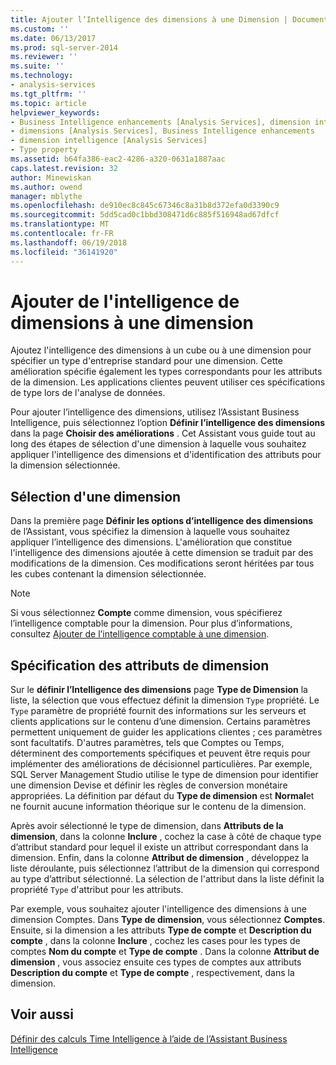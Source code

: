 ```yaml
---
title: Ajouter l’Intelligence des dimensions à une Dimension | Documents Microsoft
ms.custom: ''
ms.date: 06/13/2017
ms.prod: sql-server-2014
ms.reviewer: ''
ms.suite: ''
ms.technology:
- analysis-services
ms.tgt_pltfrm: ''
ms.topic: article
helpviewer_keywords:
- Business Intelligence enhancements [Analysis Services], dimension intelligence
- dimensions [Analysis Services], Business Intelligence enhancements
- dimension intelligence [Analysis Services]
- Type property
ms.assetid: b64fa386-eac2-4286-a320-0631a1887aac
caps.latest.revision: 32
author: Minewiskan
ms.author: owend
manager: mblythe
ms.openlocfilehash: de910ec8c845c67346c8a31b8d372efa0d3390c9
ms.sourcegitcommit: 5dd5cad0c1bbd308471d6c885f516948ad67dfcf
ms.translationtype: MT
ms.contentlocale: fr-FR
ms.lasthandoff: 06/19/2018
ms.locfileid: "36141920"
---
```

# <a name="add-dimension-intelligence-to-a-dimension"></a>Ajouter de l'intelligence de dimensions à une dimension
  Ajoutez l'intelligence des dimensions à un cube ou à une dimension pour spécifier un type d'entreprise standard pour une dimension. Cette amélioration spécifie également les types correspondants pour les attributs de la dimension. Les applications clientes peuvent utiliser ces spécifications de type lors de l'analyse de données.  
  
 Pour ajouter l’intelligence des dimensions, utilisez l’Assistant Business Intelligence, puis sélectionnez l’option **Définir l’intelligence des dimensions** dans la page **Choisir des améliorations** . Cet Assistant vous guide tout au long des étapes de sélection d'une dimension à laquelle vous souhaitez appliquer l'intelligence des dimensions et d'identification des attributs pour la dimension sélectionnée.  
  
## <a name="selecting-a-dimension"></a>Sélection d'une dimension  
 Dans la première page **Définir les options d’intelligence des dimensions** de l’Assistant, vous spécifiez la dimension à laquelle vous souhaitez appliquer l’intelligence des dimensions. L'amélioration que constitue l'intelligence des dimensions ajoutée à cette dimension se traduit par des modifications de la dimension. Ces modifications seront héritées par tous les cubes contenant la dimension sélectionnée.  
  
> [!NOTE]  
>  Si vous sélectionnez **Compte** comme dimension, vous spécifierez l’intelligence comptable pour la dimension. Pour plus d’informations, consultez [Ajouter de l’intelligence comptable à une dimension](bi-wizard-add-account-intelligence-to-a-dimension.md).  
  
## <a name="specifying-dimension-attributes"></a>Spécification des attributs de dimension  
 Sur le **définir l’Intelligence des dimensions** page **Type de Dimension** la liste, la sélection que vous effectuez définit la dimension `Type` propriété. Le `Type` paramètre de propriété fournit des informations sur les serveurs et clients applications sur le contenu d’une dimension. Certains paramètres permettent uniquement de guider les applications clientes ; ces paramètres sont facultatifs. D'autres paramètres, tels que Comptes ou Temps, déterminent des comportements spécifiques et peuvent être requis pour implémenter des améliorations de décisionnel particulières. Par exemple, SQL Server Management Studio utilise le type de dimension pour identifier une dimension Devise et définir les règles de conversion monétaire appropriées. La définition par défaut du **Type de dimension** est **Normal**et ne fournit aucune information théorique sur le contenu de la dimension.  
  
 Après avoir sélectionné le type de dimension, dans **Attributs de la dimension**, dans la colonne **Inclure** , cochez la case à côté de chaque type d’attribut standard pour lequel il existe un attribut correspondant dans la dimension. Enfin, dans la colonne **Attribut de dimension** , développez la liste déroulante, puis sélectionnez l’attribut de la dimension qui correspond au type d’attribut sélectionné. La sélection de l'attribut dans la liste définit la propriété `Type` d'attribut pour les attributs.  
  
 Par exemple, vous souhaitez ajouter l'intelligence des dimensions à une dimension Comptes. Dans **Type de dimension**, vous sélectionnez **Comptes**. Ensuite, si la dimension a les attributs **Type de compte** et **Description du compte** , dans la colonne **Inclure** , cochez les cases pour les types de comptes **Nom du compte** et **Type de compte** . Dans la colonne **Attribut de dimension** , vous associez ensuite ces types de comptes aux attributs **Description du compte** et **Type de compte** , respectivement, dans la dimension.  
  
## <a name="see-also"></a>Voir aussi  
 [Définir des calculs Time Intelligence à l’aide de l’Assistant Business Intelligence](define-time-intelligence-calculations-using-the-business-intelligence-wizard.md)  
  
  